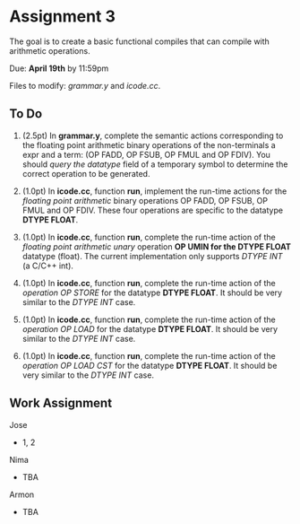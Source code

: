
Assignment 3
============

The goal is to create a basic functional compiles that can compile with arithmetic operations.

Due: **April 19th** by 11:59pm

Files to modify: _grammar.y_ and _icode.cc_.

To Do
-----

1. (2.5pt) In **grammar.y**, complete the semantic actions corresponding to the floating point arithmetic
binary operations of the non-terminals a expr and a term: (OP FADD, OP FSUB, OP FMUL and
OP FDIV). You should *query the datatype* field of a temporary symbol to determine the correct
operation to be generated.

2. (1.0pt) In **icode.cc**, function **run**, implement the run-time actions for the *floating point arithmetic*
binary operations OP FADD, OP FSUB, OP FMUL and OP FDIV. These four operations are specific
to the datatype **DTYPE FLOAT**.


3. (1.0pt) In **icode.cc**, function **run**, complete the run-time action of the *floating point arithmetic unary*
operation **OP UMIN for the DTYPE FLOAT** datatype (float). The current implementation only
supports *DTYPE INT* (a C/C++ int).


4. (1.0pt) In **icode.cc**, function **run**, complete the run-time action of the *operation OP STORE* for the
datatype **DTYPE FLOAT**. It should be very similar to the *DTYPE INT* case.


5. (1.0pt) In **icode.cc**, function **run**, complete the run-time action of the *operation OP LOAD* for the
datatype **DTYPE FLOAT**. It should be very similar to the *DTYPE INT* case.


6. (1.0pt) In **icode.cc**, function **run**, complete the run-time action of the *operation OP LOAD CST* for
the datatype **DTYPE FLOAT**. It should be very similar to the *DTYPE INT* case.


Work Assignment
---------------

Jose
- 1, 2

Nima
- TBA

Armon
- TBA